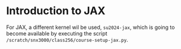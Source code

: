 # Introduction to JAX 

For JAX, a different kernel wil be used, `su2024-jax`, which is going to become available by executing the script `/scratch/snx3000/class256/course-setup-jax.py`.

